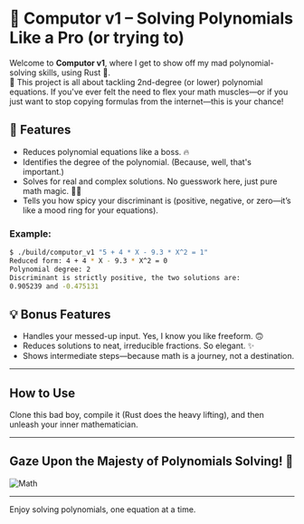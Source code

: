 # 📐 **Computor v1** – Solving Polynomials Like a Pro (or trying to)

Welcome to **Computor v1**, where I get to show off my mad polynomial-solving skills, using Rust 🦀.
<br/>
🧮 This project is all about tackling 2nd-degree (or lower) polynomial equations. If you've ever felt the need to flex your math muscles—or if you just want to stop copying formulas from the internet—this is your chance!

## 🚀 **Features**
- Reduces polynomial equations like a boss. 🔥
- Identifies the degree of the polynomial. (Because, well, that's important.)
- Solves for real and complex solutions. No guesswork here, just pure math magic. 🧙‍♂️
- Tells you how spicy your discriminant is (positive, negative, or zero—it’s like a mood ring for your equations).

### Example:

```bash
$ ./build/computor_v1 "5 + 4 * X - 9.3 * X^2 = 1"
Reduced form: 4 + 4 * X - 9.3 * X^2 = 0
Polynomial degree: 2
Discriminant is strictly positive, the two solutions are:
0.905239 and -0.475131
```

## 💡 **Bonus Features**
- Handles your messed-up input. Yes, I know you like freeform. 🙃
- Reduces solutions to neat, irreducible fractions. So elegant. ✨
- Shows intermediate steps—because math is a journey, not a destination.

---

## How to Use
Clone this bad boy, compile it (Rust does the heavy lifting), and then unleash your inner mathematician.

---

## Gaze Upon the Majesty of Polynomials Solving! 🧠

![Math](https://media1.tenor.com/m/boXfTGVS8fUAAAAd/maths.gif)

---

Enjoy solving polynomials, one equation at a time.
